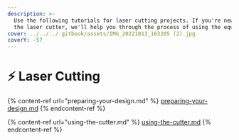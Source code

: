 ```yaml
---
description: >-
  Use the following tutorials for laser cutting projects. If you're new to using
  the laser cutter, we'll help you through the process of using the equipment!
cover: ../../../.gitbook/assets/IMG_20221013_163205 (2).jpg
coverY: -57
---
```


# ⚡ Laser Cutting

{% content-ref url="preparing-your-design.md" %}
[preparing-your-design.md](preparing-your-design.md)
{% endcontent-ref %}

{% content-ref url="using-the-cutter.md" %}
[using-the-cutter.md](using-the-cutter.md)
{% endcontent-ref %}
